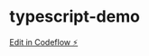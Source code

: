 # typescript-demo

[Edit in Codeflow ⚡️](https://stackblitz.com/~/github.com/Gabrielspferreira/typescript-demo)